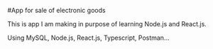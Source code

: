 #App for sale of electronic goods

This is app I am making in purpose of learning Node.js and React.js.

Using MySQL, Node.js, React.js, Typescript, Postman...
